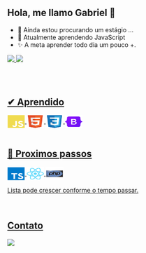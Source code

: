 ## Hola, me llamo Gabriel 👋


- 🔭 Ainda estou procurando um estágio ...
- 🌱 Atualmente aprendendo JavaScript 
- ✨ A meta aprender todo dia um pouco +.

<div>
<a href="https://github.com/gmm9">
<img height="180em" src="https://github-readme-stats.vercel.app/api?username=gmm9&show_icons=true&theme=dark&include_all_commits-true&count_private=true"/>
<img height="180em" src="https://github-readme-stats.vercel.app/api/top-langs/?username=gmm9&layout=compact&langs_count=16&theme=dark"/>
</div>

##

<div style="display:inline_block"><br>
<h2> ✔ Aprendido </h2>
<img align="center" alt="icon-html" height="30" width="40" src="https://raw.githubusercontent.com/devicons/devicon/master/icons/javascript/javascript-plain.svg">
<img align="center" alt="icon-html" height="30" width="40" src="https://raw.githubusercontent.com/devicons/devicon/master/icons/html5/html5-original.svg">
<img align="center" alt="icon-html" height="30" width="40" src="https://raw.githubusercontent.com/devicons/devicon/master/icons/css3/css3-original.svg">
<img align="center" alt="icon-html" height="30" width="40" src="https://raw.githubusercontent.com/devicons/devicon/master/icons/bootstrap/bootstrap-original.svg">

</div>
<div style="display:inline_block"><br>
<h2> 📓 Proximos passos</h2>
<img align="center" alt="icon-html" height="30" width="40" src="https://raw.githubusercontent.com/devicons/devicon/master/icons/typescript/typescript-original.svg">
<img align="center" alt="icon-html" height="30" width="40" src="https://raw.githubusercontent.com/devicons/devicon/master/icons/react/react-original.svg">
<img align="center" alt="icon-html" height="30" width="40" src="https://raw.githubusercontent.com/devicons/devicon/master/icons/php/php-original.svg">
<p>Lista pode crescer conforme o tempo passar.</p>
</div>

<div style="display:inline_block"><br>
<h2>Contato</h2>
<a href="https://www.linkedin.com/in/gmoura1/"><img src="https://img.shields.io/badge/LinkedIn-0077B5?style=for-the-badge&logo=linkedin&logoColor=white" target="_blank"/></a>
</div>
